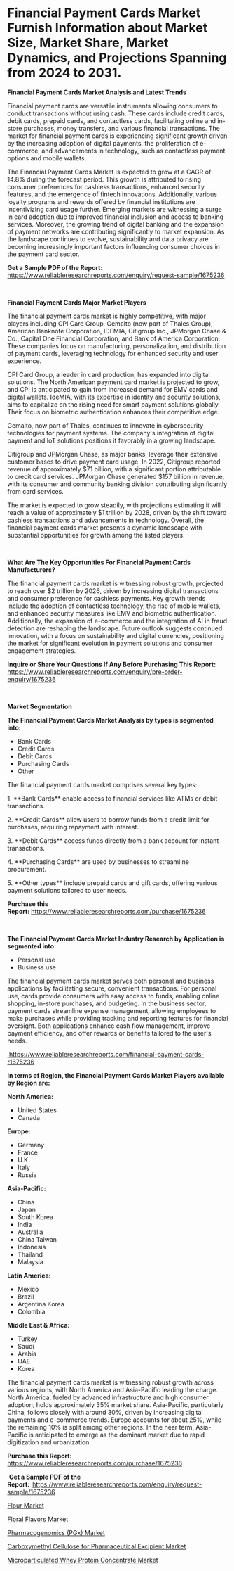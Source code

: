 <p><h1>Financial Payment Cards Market Furnish Information about Market Size, Market Share, Market Dynamics, and Projections Spanning from 2024 to 2031.</h1></p><p><strong>Financial Payment Cards Market Analysis and Latest Trends</strong></p>
<p><p>Financial payment cards are versatile instruments allowing consumers to conduct transactions without using cash. These cards include credit cards, debit cards, prepaid cards, and contactless cards, facilitating online and in-store purchases, money transfers, and various financial transactions. The market for financial payment cards is experiencing significant growth driven by the increasing adoption of digital payments, the proliferation of e-commerce, and advancements in technology, such as contactless payment options and mobile wallets.</p><p>The Financial Payment Cards Market is expected to grow at a CAGR of 14.8% during the forecast period. This growth is attributed to rising consumer preferences for cashless transactions, enhanced security features, and the emergence of fintech innovations. Additionally, various loyalty programs and rewards offered by financial institutions are incentivizing card usage further. Emerging markets are witnessing a surge in card adoption due to improved financial inclusion and access to banking services. Moreover, the growing trend of digital banking and the expansion of payment networks are contributing significantly to market expansion. As the landscape continues to evolve, sustainability and data privacy are becoming increasingly important factors influencing consumer choices in the payment card sector.</p></p>
<p><strong>Get a Sample PDF of the Report:&nbsp;</strong> <a href="https://www.reliableresearchreports.com/enquiry/request-sample/1675236?utm_campaign=6&utm_medium=2&utm_source=Github&utm_content=ia&utm_term=10102024&utm_id=financial-payment-cards">https://www.reliableresearchreports.com/enquiry/request-sample/1675236</a></p>
<p>&nbsp;</p>
<p><strong>Financial Payment Cards Major Market Players</strong></p>
<p><p>The financial payment cards market is highly competitive, with major players including CPI Card Group, Gemalto (now part of Thales Group), American Banknote Corporation, IDEMIA, Citigroup Inc., JPMorgan Chase & Co., Capital One Financial Corporation, and Bank of America Corporation. These companies focus on manufacturing, personalization, and distribution of payment cards, leveraging technology for enhanced security and user experience.</p><p>CPI Card Group, a leader in card production, has expanded into digital solutions. The North American payment card market is projected to grow, and CPI is anticipated to gain from increased demand for EMV cards and digital wallets. IdeMIA, with its expertise in identity and security solutions, aims to capitalize on the rising need for smart payment solutions globally. Their focus on biometric authentication enhances their competitive edge.</p><p>Gemalto, now part of Thales, continues to innovate in cybersecurity technologies for payment systems. The company's integration of digital payment and IoT solutions positions it favorably in a growing landscape. </p><p>Citigroup and JPMorgan Chase, as major banks, leverage their extensive customer bases to drive payment card usage. In 2022, Citigroup reported revenue of approximately $71 billion, with a significant portion attributable to credit card services. JPMorgan Chase generated $157 billion in revenue, with its consumer and community banking division contributing significantly from card services.</p><p>The market is expected to grow steadily, with projections estimating it will reach a value of approximately $1 trillion by 2028, driven by the shift toward cashless transactions and advancements in technology. Overall, the financial payment cards market presents a dynamic landscape with substantial opportunities for growth among the listed players.</p></p>
<p>&nbsp;</p>
<p><strong>What Are The Key Opportunities For Financial Payment Cards Manufacturers?</strong></p>
<p><p>The financial payment cards market is witnessing robust growth, projected to reach over $2 trillion by 2026, driven by increasing digital transactions and consumer preference for cashless payments. Key growth trends include the adoption of contactless technology, the rise of mobile wallets, and enhanced security measures like EMV and biometric authentication. Additionally, the expansion of e-commerce and the integration of AI in fraud detection are reshaping the landscape. Future outlook suggests continued innovation, with a focus on sustainability and digital currencies, positioning the market for significant evolution in payment solutions and consumer engagement strategies.</p></p>
<p><strong>Inquire or Share Your Questions If Any Before Purchasing This Report:</strong> <a href="https://www.reliableresearchreports.com/enquiry/pre-order-enquiry/1675236?utm_campaign=6&utm_medium=2&utm_source=Github&utm_content=ia&utm_term=10102024&utm_id=financial-payment-cards">https://www.reliableresearchreports.com/enquiry/pre-order-enquiry/1675236</a></p>
<p>&nbsp;</p>
<p><strong>Market Segmentation</strong></p>
<p><strong>The Financial Payment Cards Market Analysis by types is segmented into:</strong></p>
<p><ul><li>Bank Cards</li><li>Credit Cards</li><li>Debit Cards</li><li>Purchasing Cards</li><li>Other</li></ul></p>
<p><p>The financial payment cards market comprises several key types: </p><p>1. **Bank Cards** enable access to financial services like ATMs or debit transactions. </p><p>2. **Credit Cards** allow users to borrow funds from a credit limit for purchases, requiring repayment with interest. </p><p>3. **Debit Cards** access funds directly from a bank account for instant transactions. </p><p>4. **Purchasing Cards** are used by businesses to streamline procurement. </p><p>5. **Other types** include prepaid cards and gift cards, offering various payment solutions tailored to user needs.</p></p>
<p><strong>Purchase this Report:&nbsp;</strong><a href="https://www.reliableresearchreports.com/purchase/1675236?utm_campaign=6&utm_medium=2&utm_source=Github&utm_content=ia&utm_term=10102024&utm_id=financial-payment-cards">https://www.reliableresearchreports.com/purchase/1675236</a></p>
<p>&nbsp;</p>
<p><strong>The Financial Payment Cards Market Industry Research by Application is segmented into:</strong></p>
<p><ul><li>Personal use</li><li>Business use</li></ul></p>
<p><p>The financial payment cards market serves both personal and business applications by facilitating secure, convenient transactions. For personal use, cards provide consumers with easy access to funds, enabling online shopping, in-store purchases, and budgeting. In the business sector, payment cards streamline expense management, allowing employees to make purchases while providing tracking and reporting features for financial oversight. Both applications enhance cash flow management, improve payment efficiency, and offer rewards or benefits tailored to the user's needs.</p></p>
<p><a href="https://www.reliableresearchreports.com/financial-payment-cards-r1675236?utm_campaign=6&utm_medium=2&utm_source=Github&utm_content=ia&utm_term=10102024&utm_id=financial-payment-cards">&nbsp;https://www.reliableresearchreports.com/financial-payment-cards-r1675236</a></p>
<p><strong>In terms of Region, the Financial Payment Cards Market Players available by Region are:</strong></p>
<p>
    <p> <strong> North America: </strong>
        <ul>
            <li>United States</li>
            <li>Canada</li>
        </ul>
        </p> 
    <p> <strong> Europe: </strong>
        <ul>
            <li>Germany</li>
            <li>France</li>
            <li>U.K.</li>
            <li>Italy</li>
            <li>Russia</li>
        </ul>
        </p> 
    <p> <strong> Asia-Pacific: </strong>
        <ul>
            <li>China</li>
            <li>Japan</li>
            <li>South Korea</li>
            <li>India</li>
            <li>Australia</li>
            <li>China Taiwan</li>
            <li>Indonesia</li>
            <li>Thailand</li>
            <li>Malaysia</li>
        </ul>
        </p> 
    <p> <strong> Latin America: </strong>
        <ul>
            <li>Mexico</li>
            <li>Brazil</li>
            <li>Argentina Korea</li>
            <li>Colombia</li>
        </ul>
        </p> 
    <p> <strong> Middle East & Africa: </strong>
        <ul>
            <li>Turkey</li>
            <li>Saudi</li>
            <li>Arabia</li>
            <li>UAE</li>
            <li>Korea</li>
        </ul>
    </p>
    </p>
<p><p>The financial payment cards market is witnessing robust growth across various regions, with North America and Asia-Pacific leading the charge. North America, fueled by advanced infrastructure and high consumer adoption, holds approximately 35% market share. Asia-Pacific, particularly China, follows closely with around 30%, driven by increasing digital payments and e-commerce trends. Europe accounts for about 25%, while the remaining 10% is split among other regions. In the near term, Asia-Pacific is anticipated to emerge as the dominant market due to rapid digitization and urbanization.</p></p>
<p><strong>Purchase this Report: </strong><a href="https://www.reliableresearchreports.com/purchase/1675236?utm_campaign=6&utm_medium=2&utm_source=Github&utm_content=ia&utm_term=10102024&utm_id=financial-payment-cards">https://www.reliableresearchreports.com/purchase/1675236</a></p>
<p>&nbsp;<strong>Get a Sample PDF of the Report:&nbsp;&nbsp;</strong><a href="https://www.reliableresearchreports.com/enquiry/request-sample/1675236?utm_campaign=6&utm_medium=2&utm_source=Github&utm_content=ia&utm_term=10102024&utm_id=financial-payment-cards">https://www.reliableresearchreports.com/enquiry/request-sample/1675236</a></p>
<p><strong></strong></p>
<p><p><a href="https://issuu.com/reportprime-2/docs/flour-market-size-2030.pptx_104a8a078d6cd8?utm_campaign=6&utm_medium=2&utm_source=Github&utm_content=ia&utm_term=10102024&utm_id=financial-payment-cards">Flour Market</a></p><p><a href="https://issuu.com/reportprime-2/docs/floral-flavors-market-size-2030.ppt_04f42d373cd000?utm_campaign=6&utm_medium=2&utm_source=Github&utm_content=ia&utm_term=10102024&utm_id=financial-payment-cards">Floral Flavors Market</a></p><p><a href="https://www.linkedin.com/pulse/pharmacogenomics-pgx-industry-forecast-market-shifts-strategic-c5tmc?utm_campaign=6&utm_medium=2&utm_source=Github&utm_content=ia&utm_term=10102024&utm_id=financial-payment-cards">Pharmacogenomics (PGx) Market</a></p><p><a href="https://github.com/MaryNelson695/Market-Research-Report-List-1/blob/main/carboxymethyl-cellulose-for-pharmaceutical-excipient-market.md?utm_campaign=6&utm_medium=2&utm_source=Github&utm_content=ia&utm_term=10102024&utm_id=financial-payment-cards">Carboxymethyl Cellulose for Pharmaceutical Excipient Market</a></p><p><a href="https://github.com/gailasejs/Market-Research-Report-List-1/blob/main/microparticulated-whey-protein-concentrate-market.md?utm_campaign=6&utm_medium=2&utm_source=Github&utm_content=ia&utm_term=10102024&utm_id=financial-payment-cards">Microparticulated Whey Protein Concentrate Market</a></p></p>
